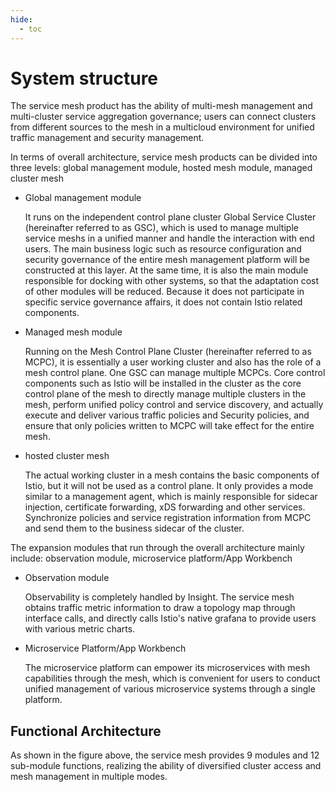 ```yaml
---
hide:
  - toc
---
```


# System structure

The service mesh product has the ability of multi-mesh management and multi-cluster service aggregation governance; users can connect clusters from different sources to the mesh in a multicloud environment for unified traffic management and security management.

In terms of overall architecture, service mesh products can be divided into three levels: global management module, hosted mesh module, managed cluster mesh



- Global management module

    It runs on the independent control plane cluster Global Service Cluster (hereinafter referred to as GSC), which is used to manage multiple service meshs in a unified manner and handle the interaction with end users.
    The main business logic such as resource configuration and security governance of the entire mesh management platform will be constructed at this layer. At the same time, it is also the main module responsible for docking with other systems, so that the adaptation cost of other modules will be reduced.
    Because it does not participate in specific service governance affairs, it does not contain Istio related components.

- Managed mesh module

    Running on the Mesh Control Plane Cluster (hereinafter referred to as MCPC), it is essentially a user working cluster and also has the role of a mesh control plane. One GSC can manage multiple MCPCs.
    Core control components such as Istio will be installed in the cluster as the core control plane of the mesh to directly manage multiple clusters in the mesh, perform unified policy control and service discovery, and actually execute and deliver various traffic policies and Security policies, and ensure that only policies written to MCPC will take effect for the entire mesh.

- hosted cluster mesh

    The actual working cluster in a mesh contains the basic components of Istio, but it will not be used as a control plane. It only provides a mode similar to a management agent, which is mainly responsible for sidecar injection, certificate forwarding, xDS forwarding and other services. Synchronize policies and service registration information from MCPC and send them to the business sidecar of the cluster.

The expansion modules that run through the overall architecture mainly include: observation module, microservice platform/App Workbench

- Observation module

    Observability is completely handled by Insight. The service mesh obtains traffic metric information to draw a topology map through interface calls, and directly calls Istio's native grafana to provide users with various metric charts.

- Microservice Platform/App Workbench

    The microservice platform can empower its microservices with mesh capabilities through the mesh, which is convenient for users to conduct unified management of various microservice systems through a single platform.

## Functional Architecture



As shown in the figure above, the service mesh provides 9 modules and 12 sub-module functions, realizing the ability of diversified cluster access and mesh management in multiple modes.